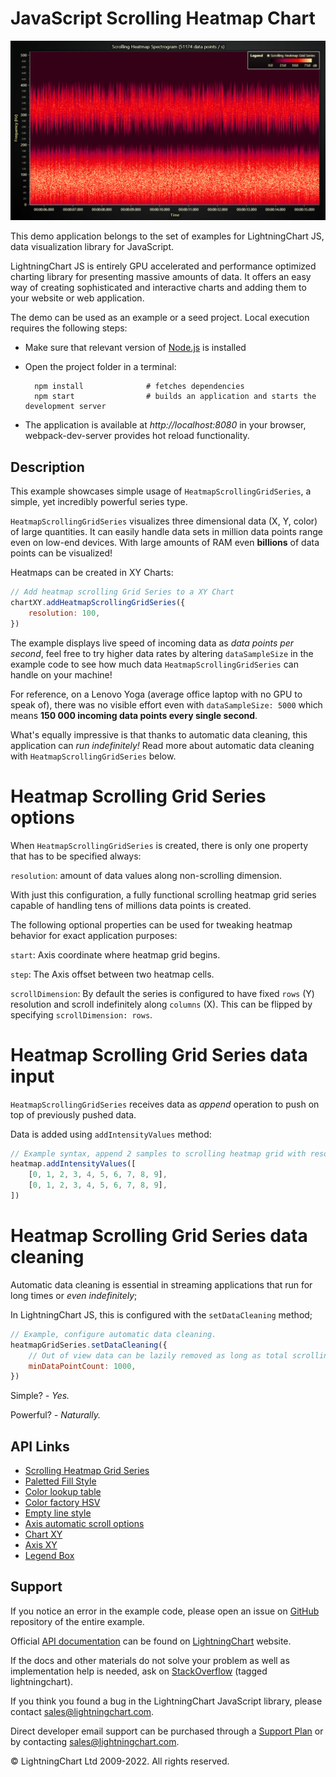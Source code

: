 # JavaScript Scrolling Heatmap Chart

![JavaScript Scrolling Heatmap Chart](scrollingHeatmap-darkGold.png)

This demo application belongs to the set of examples for LightningChart JS, data visualization library for JavaScript.

LightningChart JS is entirely GPU accelerated and performance optimized charting library for presenting massive amounts of data. It offers an easy way of creating sophisticated and interactive charts and adding them to your website or web application.

The demo can be used as an example or a seed project. Local execution requires the following steps:

-   Make sure that relevant version of [Node.js](https://nodejs.org/en/download/) is installed
-   Open the project folder in a terminal:

          npm install              # fetches dependencies
          npm start                # builds an application and starts the development server

-   The application is available at _http://localhost:8080_ in your browser, webpack-dev-server provides hot reload functionality.


## Description

This example showcases simple usage of `HeatmapScrollingGridSeries`, a simple, yet incredibly powerful series type.

`HeatmapScrollingGridSeries` visualizes three dimensional data (X, Y, color) of large quantities.
It can easily handle data sets in million data points range even on low-end devices.
With large amounts of RAM even **billions** of data points can be visualized!

Heatmaps can be created in XY Charts:

```javascript
// Add heatmap scrolling Grid Series to a XY Chart
chartXY.addHeatmapScrollingGridSeries({
    resolution: 100,
})
```

The example displays live speed of incoming data as _data points per second_, feel free to try higher data rates by altering `dataSampleSize` in the example code to see how much data `HeatmapScrollingGridSeries` can handle on your machine!

For reference, on a Lenovo Yoga (average office laptop with no GPU to speak of), there was no visible effort even with `dataSampleSize: 5000` which means **150 000 incoming data points every single second**.

What's equally impressive is that thanks to automatic data cleaning, this application can _run indefinitely!_ Read more about automatic data cleaning with `HeatmapScrollingGridSeries` below.

# Heatmap Scrolling Grid Series options

When `HeatmapScrollingGridSeries` is created, there is only one property that has to be specified always:

`resolution`: amount of data values along non-scrolling dimension.

With just this configuration, a fully functional scrolling heatmap grid series capable of handling tens of millions data points is created.

The following optional properties can be used for tweaking heatmap behavior for exact application purposes:

`start`: Axis coordinate where heatmap grid begins.

`step`: The Axis offset between two heatmap cells.

`scrollDimension`: By default the series is configured to have fixed `rows` (Y) resolution and scroll indefinitely along `columns` (X). This can be flipped by specifying `scrollDimension: rows`.

# Heatmap Scrolling Grid Series data input

`HeatmapScrollingGridSeries` receives data as _append_ operation to push on top of previously pushed data.

Data is added using `addIntensityValues` method:

```js
// Example syntax, append 2 samples to scrolling heatmap grid with resolution: 10
heatmap.addIntensityValues([
    [0, 1, 2, 3, 4, 5, 6, 7, 8, 9],
    [0, 1, 2, 3, 4, 5, 6, 7, 8, 9],
])
```

# Heatmap Scrolling Grid Series data cleaning

Automatic data cleaning is essential in streaming applications that run for long times or _even indefinitely_;

In LightningChart JS, this is configured with the `setDataCleaning` method;

```js
// Example, configure automatic data cleaning.
heatmapGridSeries.setDataCleaning({
    // Out of view data can be lazily removed as long as total scrolling columns count remains over 1000.
    minDataPointCount: 1000,
})
```

Simple? _- Yes._

Powerful? _- Naturally._


## API Links

* [Scrolling Heatmap Grid Series]
* [Paletted Fill Style]
* [Color lookup table]
* [Color factory HSV]
* [Empty line style]
* [Axis automatic scroll options]
* [Chart XY]
* [Axis XY]
* [Legend Box]


## Support

If you notice an error in the example code, please open an issue on [GitHub][0] repository of the entire example.

Official [API documentation][1] can be found on [LightningChart][2] website.

If the docs and other materials do not solve your problem as well as implementation help is needed, ask on [StackOverflow][3] (tagged lightningchart).

If you think you found a bug in the LightningChart JavaScript library, please contact sales@lightningchart.com.

Direct developer email support can be purchased through a [Support Plan][4] or by contacting sales@lightningchart.com.

[0]: https://github.com/Arction/
[1]: https://lightningchart.com/lightningchart-js-api-documentation/
[2]: https://lightningchart.com
[3]: https://stackoverflow.com/questions/tagged/lightningchart
[4]: https://lightningchart.com/support-services/

© LightningChart Ltd 2009-2022. All rights reserved.


[Scrolling Heatmap Grid Series]: https://lightningchart.com/js-charts/api-documentation/v5.2.0/classes/HeatmapScrollingGridSeriesIntensityValues.html
[Paletted Fill Style]: https://lightningchart.com/js-charts/api-documentation/v5.2.0/classes/PalettedFill.html
[Color lookup table]: https://lightningchart.com/js-charts/api-documentation/v5.2.0/classes/LUT.html
[Color factory HSV]: https://lightningchart.com/js-charts/api-documentation/v5.2.0/functions/ColorHSV.html
[Empty line style]: https://lightningchart.com/js-charts/api-documentation/v5.2.0/variables/emptyLine.html
[Axis automatic scroll options]: https://lightningchart.com/js-charts/api-documentation/v5.2.0/variables/AxisScrollStrategies.html
[Chart XY]: https://lightningchart.com/js-charts/api-documentation/v5.2.0/classes/ChartXY.html
[Axis XY]: https://lightningchart.com/js-charts/api-documentation/v5.2.0/classes/Axis.html
[Legend Box]: https://lightningchart.com/js-charts/api-documentation/v5.2.0/classes/Chart.html#addLegendBox

